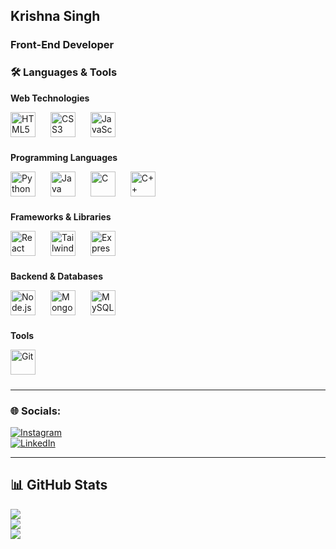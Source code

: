 ## Krishna Singh

### Front-End Developer

### 🛠️ Languages & Tools

**Web Technologies**  
<p>
<img src="https://cdn.jsdelivr.net/gh/devicons/devicon@latest/icons/html5/html5-original.svg" alt="HTML5" width="40" height="40" style="padding-right: 20px; padding-bottom: 10px;" />  
<img src="https://cdn.jsdelivr.net/gh/devicons/devicon@latest/icons/css3/css3-original.svg" alt="CSS3" width="40" height="40" style="padding-right: 20px; padding-bottom: 10px;" />  
<img src="https://cdn.jsdelivr.net/gh/devicons/devicon@latest/icons/javascript/javascript-original.svg" alt="JavaScript" width="40" height="40" style="padding-right: 20px; padding-bottom: 10px;" />  
</p>

**Programming Languages**  
<p>  
<img src="https://cdn.jsdelivr.net/gh/devicons/devicon@latest/icons/python/python-original.svg" alt="Python" width="40" height="40" style="padding-right: 20px; padding-bottom: 10px;" />  
<img src="https://cdn.jsdelivr.net/gh/devicons/devicon@latest/icons/java/java-original.svg" alt="Java" width="40" height="40" style="padding-right: 20px; padding-bottom: 10px;" />  
<img src="https://cdn.jsdelivr.net/gh/devicons/devicon@latest/icons/c/c-plain.svg" alt="C" width="40" height="40" style="padding-right: 20px; padding-bottom: 10px;" />  
<img src="https://cdn.jsdelivr.net/gh/devicons/devicon@latest/icons/cplusplus/cplusplus-plain.svg" alt="C++" width="40" height="40" style="padding-right: 20px; padding-bottom: 10px;" />  
</p>

**Frameworks & Libraries**  
<p>  
<img src="https://cdn.jsdelivr.net/gh/devicons/devicon@latest/icons/react/react-original.svg" alt="React" width="40" height="40" style="padding-right: 20px; padding-bottom: 10px;" />  
<img src="https://cdn.jsdelivr.net/gh/devicons/devicon@latest/icons/tailwindcss/tailwindcss-original.svg" alt="TailwindCSS" width="40" height="40" style="padding-right: 20px; padding-bottom: 10px;" />  
<img src="https://cdn.jsdelivr.net/gh/devicons/devicon@latest/icons/express/express-original.svg" alt="Express" width="40" height="40" style="padding-right: 20px; padding-bottom: 10px;" />  
</p>

**Backend & Databases**  
<p>  
<img src="https://cdn.jsdelivr.net/gh/devicons/devicon@latest/icons/nodejs/nodejs-original.svg" alt="Node.js" width="40" height="40" style="padding-right: 20px; padding-bottom: 10px;" />  
<img src="https://cdn.jsdelivr.net/gh/devicons/devicon@latest/icons/mongodb/mongodb-original.svg" alt="MongoDB" width="40" height="40" style="padding-right: 20px; padding-bottom: 10px;" />  
<img src="https://cdn.jsdelivr.net/gh/devicons/devicon@latest/icons/mysql/mysql-original.svg" alt="MySQL" width="40" height="40" style="padding-right: 20px; padding-bottom: 10px;" />  
</p>

**Tools**  
<p>  
<img src="https://cdn.jsdelivr.net/gh/devicons/devicon@latest/icons/git/git-original.svg" alt="Git" width="40" height="40" style="padding-right: 20px; padding-bottom: 10px;" />  
</p>

---

### 🌐 Socials:
[![Instagram](https://img.shields.io/badge/Instagram-%23E4405F.svg?logo=Instagram&logoColor=white)](https://instagram.com/krishnasinghh)  
[![LinkedIn](https://img.shields.io/badge/LinkedIn-%230077B5.svg?logo=linkedin&logoColor=white)](https://linkedin.com/in/krishna-singh-codedev)  

---

## 📊 GitHub Stats

![](https://github-readme-stats.vercel.app/api?username=krishnasinghcode&theme=onedark&hide_border=false&include_all_commits=true&count_private=false)  
![](https://github-readme-streak-stats.herokuapp.com/?user=krishnasinghcode&theme=onedark&hide_border=false)  
![](https://github-readme-stats.vercel.app/api/top-langs/?username=krishnasinghcode&theme=onedark&hide_border=false&include_all_commits=true&count_private=false&layout=compact)
